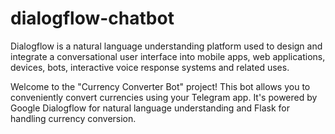 # dialogflow-chatbot

Dialogflow is a natural language understanding platform used to design and integrate a conversational user interface into mobile apps, web applications, devices, bots, interactive voice response systems and related uses.

Welcome to the "Currency Converter Bot" project! This bot allows you to conveniently convert currencies using your Telegram app. It's powered by Google Dialogflow for natural language understanding and Flask for handling currency conversion.  